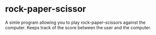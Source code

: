 # rock-paper-scissor

A simle program allowing you to play rock-paper-scissors against the computer. Keeps track of the score between the user and the computer.
